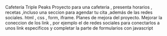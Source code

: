 Cafetería Triple Peaks
Proyecto para una cafeteria , presenta horarios , recetas ,incluso una seccion para agendar tu cita ,además de las redes sociales. html , css , form, iframe.
Planes de mejora del proyecto.
Mejorar la coneccion de los link , por ejemplo el de redes sociales para conectarlos a unos link especificos y completar la parte de formularios con javascript
